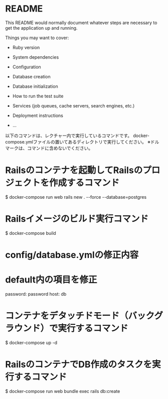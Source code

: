 # README

This README would normally document whatever steps are necessary to get the
application up and running.

Things you may want to cover:

* Ruby version

* System dependencies

* Configuration

* Database creation

* Database initialization

* How to run the test suite

* Services (job queues, cache servers, search engines, etc.)

* Deployment instructions

* ...

以下のコマンドは、レクチャー内で実行しているコマンドです。
docker-compose.ymlファイルの置いてあるディレクトリで実行してください。
※ドルマークは、コマンドに含めないでください。

# Railsのコンテナを起動してRailsのプロジェクトを作成するコマンド
$ docker-compose run web rails new . --force --database=postgres

# Railsイメージのビルド実行コマンド
$ docker-compose build

# config/database.ymlの修正内容
# default内の項目を修正
password: password
host: db

# コンテナをデタッチドモード（バックグラウンド）で実行するコマンド
$ docker-compose up -d

# RailsのコンテナでDB作成のタスクを実行するコマンド
$ docker-compose run web bundle exec rails db:create